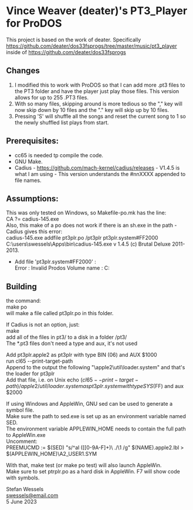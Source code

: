 # Vince Weaver (deater)'s PT3_Player for ProDOS
  
This project is based on the work of deater.  Specifically https://github.com/deater/dos33fsprogs/tree/master/music/pt3_player inside of https://github.com/deater/dos33fsprogs  
  
## Changes
  
1. I modified this to work with ProDOS so that I can add more .pt3 files to the PT3 folder and have the player just play those files.  This version allows for up to 255 .PT3 files.  
2. With so many files, skipping around is more tedious so the "," key will now skip down by 10 files and the "." key will skip up by 10 files.  
3. Pressing 'S' will shuffle all the songs and reset the current song to 1 so the newly shuffled list
plays from start.  
  
## Prerequisites:  
* cc65 is needed tp compile the code.  
* GNU Make.  
* Cadius - https://github.com/mach-kernel/cadius/releases - V1.4.5 is what I am using - This version understands the #nnXXXX appended to file names.  
  
## Assumptions:  
This was only tested on Windows, so Makefile-po.mk has the line:  
CA ?= cadius-145.exe  
Also, this make of a po does not work if there is an sh.exe in the path - Cadius gives this error:  
cadius-145.exe addfile pt3plr.po /pt3plr pt3plr.system#FF2000  
C:\users\swessels\Apps\bin\cadius-145.exe v 1.4.5 (c) Brutal Deluxe 2011-2013.  
  - Add file 'pt3plr.system#FF2000' :  
  Error : Invalid Prodos Volume name : C:  
  
## Building  
  
the command:  
make po  
will make a file called pt3plr.po in this folder.  
  
If Cadius is not an option, just:  
make  
add all of the files in pt3/ to a disk in a folder /pt3/  
The *.pt3 files don't need a type and aux, it's not used  
  
Add pt3plr.apple2 as pt3plr with type BIN (06) and AUX $1000  
run cl65 --print-target-path  
Append to the output the following "\apple2\util\loader.system" and that's the loader for pt3plr  
Add that file, i.e. on Unix echo $(cl65 --print-target-path)/apple2/util/loader.system  
as pt3plr.system with type SYS ($FF) and aux $2000  
  
If using Windows and AppleWin, GNU sed can be used to generate a symbol file.  
Make sure the path to sed.exe is set up as an environment variable named SED.  
The environment variable APPLEWIN_HOME needs to contain the full path to AppleWin.exe  
Uncomment:  
PREEMUCMD := $(SED) "s/^al \([[0-9A-F]\+\)\ \./\1 /g" $(NAME).apple2.lbl > $(APPLEWIN_HOME)\A2_USER1.SYM  
  
With that, make test (or make po test) will also launch AppleWin.  
Make sure to set ptrplr.po as a hard disk in AppleWin.  F7 will show code with symbols.  
  
Stefan Wessels  
swessels@email.com  
5 June 2023  
